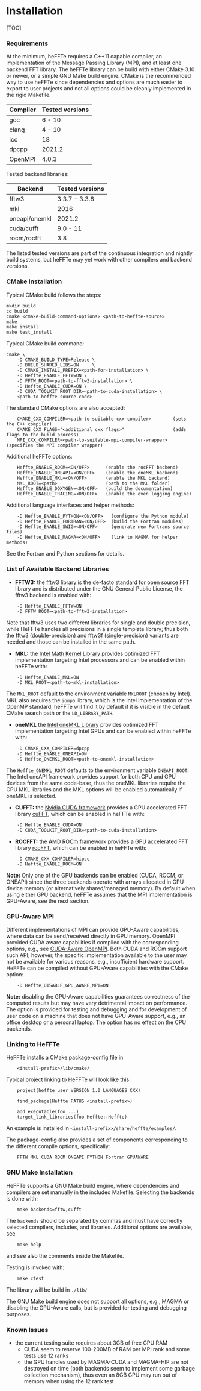 # Installation

[TOC]

### Requirements

At the minimum, heFFTe requires a C++11 capable compiler,
an implementation of the Message Passing Library (MPI),
and at least one backend FFT library.
The heFFTe library can be build with either CMake 3.10 or newer,
or a simple GNU Make build engine.
CMake is the recommended way to use heFFTe since dependencies and options
are much easier to export to user projects and not all options
could be cleanly implemented in the rigid Makefile.

| Compiler | Tested versions |
|----|----|
| gcc      | 6 - 10          |
| clang    | 4 - 10          |
| icc      | 18              |
| dpcpp    | 2021.2          |
| OpenMPI  | 4.0.3           |

Tested backend libraries:

| Backend        | Tested versions |
|----|----|
| fftw3          | 3.3.7 - 3.3.8   |
| mkl            | 2016            |
| oneapi/onemkl  | 2021.2          |
| cuda/cufft     | 9.0 - 11        |
| rocm/rocfft    | 3.8             |

The listed tested versions are part of the continuous integration and nightly build systems,
but heFFTe may yet work with other compilers and backend versions.

### CMake Installation

Typical CMake build follows the steps:
```
mkdir build
cd build
cmake <cmake-build-command-options> <path-to-heffte-source>
make
make install
make test_install
```

Typical CMake build command:
```
cmake \
    -D CMAKE_BUILD_TYPE=Release \
    -D BUILD_SHARED_LIBS=ON     \
    -D CMAKE_INSTALL_PREFIX=<path-for-installation> \
    -D Heffte_ENABLE_FFTW=ON \
    -D FFTW_ROOT=<path-to-fftw3-installation> \
    -D Heffte_ENABLE_CUDA=ON \
    -D CUDA_TOOLKIT_ROOT_DIR=<path-to-cuda-installation> \
    <path-to-heffte-source-code>
```

The standard CMake options are also accepted:
```
    CMAKE_CXX_COMPILER=<path-to-suitable-cxx-compiler>        (sets the C++ compiler)
    CMAKE_CXX_FLAGS="<additional cxx flags>"                  (adds flags to the build process)
    MPI_CXX_COMPILER=<path-to-suitable-mpi-compiler-wrapper>  (specifies the MPI compiler wrapper)
```

Additional heFFTe options:
```
    Heffte_ENABLE_ROCM=<ON/OFF>      (enable the rocFFT backend)
    Heffte_ENABLE_ONEAPI=<ON/OFF>    (enable the oneMKL backend)
    Heffte_ENABLE_MKL=<ON/OFF>       (enable the MKL backend)
    MKL_ROOT=<path>                  (path to the MKL folder)
    Heffte_ENABLE_DOXYGEN=<ON/OFF>   (build the documentation)
    Heffte_ENABLE_TRACING=<ON/OFF>   (enable the even logging engine)
```

Additional language interfaces and helper methods:
```
    -D Heffte_ENABLE_PYTHON=<ON/OFF>   (configure the Python module)
    -D Heffte_ENABLE_FORTRAN=<ON/OFF>  (build the Fortran modules)
    -D Heffte_ENABLE_SWIG=<ON/OFF>     (generate new Fortrans source files)
    -D Heffte_ENABLE_MAGMA=<ON/OFF>    (link to MAGMA for helper methods)
```
See the Fortran and Python sections for details.

### List of Available Backend Libraries

* **FFTW3:** the [fftw3](http://www.fftw.org/) library is the de-facto standard for open source FFT library and is distributed under the GNU General Public License, the fftw3 backend is enabled with:
```
    -D Heffte_ENABLE_FFTW=ON
    -D FFTW_ROOT=<path-to-fftw3-installation>
```
Note that fftw3 uses two different libraries for single and double precision, while HeFFTe handles all precisions in a single template library; thus both the fftw3 (double-precision) and fftw3f (single-precision) variants are needed and those can be installed in the same path.

* **MKL:** the [Intel Math Kernel Library](https://software.intel.com/content/www/us/en/develop/tools/math-kernel-library.html) provides optimized FFT implementation targeting Intel processors and can be enabled within heFFTe with:
```
    -D Heffte_ENABLE_MKL=ON
    -D MKL_ROOT=<path-to-mkl-installation>
```
The `MKL_ROOT` default to the environment variable `MKLROOT` (chosen by Intel). MKL also requires the `iomp5` library, which is the Intel implementation of the OpenMP standard, heFFTe will find it by default if it is visible in the default CMake search path or the `LD_LIBRARY_PATH`.

* **oneMKL** the [Intel oneMKL Library](https://spec.oneapi.com/versions/latest/elements/oneMKL/source/index.html) provides optimized FFT implementation targeting Intel GPUs and can be enabled within heFFTe with:
```
    -D CMAKE_CXX_COMPILER=dpcpp
    -D Heffte_ENABLE_ONEAPI=ON
    -D Heffte_ONEMKL_ROOT=<path-to-onemkl-installation>
```
The `Heffte_ONEMKL_ROOT` defaults to the environment variable `ONEAPI_ROOT`. The Intel oneAPI framework provides support for both CPU and GPU devices from the same code-base, thus the oneMKL libraries require the CPU MKL libraries and the MKL options will be enabled automatically if oneMKL is selected.

* **CUFFT:** the [Nvidia CUDA framework](https://developer.nvidia.com/cuda-zone) provides a GPU accelerated FFT library [cuFFT](https://docs.nvidia.com/cuda/cufft/index.html), which can be enabled in heFFTe with:
```
    -D Heffte_ENABLE_CUDA=ON
    -D CUDA_TOOLKIT_ROOT_DIR=<path-to-cuda-installation>
```

* **ROCFFT:**  the [AMD ROCm framework](https://github.com/RadeonOpenCompute/ROCm) provides a GPU accelerated FFT library [rocFFT](https://github.com/ROCmSoftwarePlatform/rocFFT), which can be enabled in heFFTe with:
```
    -D CMAKE_CXX_COMPILER=hipcc
    -D Heffte_ENABLE_ROCM=ON
```

**Note:** Only one of the GPU backends can be enabled (CUDA, ROCM, or ONEAPI) since the three backends operate with arrays allocated in GPU device memory (or alternatively shared/managed memory). By default when using either GPU backend, heFFTe assumes that the MPI implementation is GPU-Aware, see the next section.


### GPU-Aware MPI

Different implementations of MPI can provide GPU-Aware capabilities, where data can be send/received directly in GPU memory. OpenMPI provided CUDA aware capabilities if compiled with the corresponding options, e.g., see [CUDA-Aware OpenMPI](https://www.open-mpi.org/faq/?category=buildcuda). Both CUDA and ROCm support such API; however, the specific implementation available to the user may not be available for various reasons, e.g., insufficient hardware support. HeFFTe can be compiled without GPU-Aware capabilities with the CMake option:
```
    -D Heffte_DISABLE_GPU_AWARE_MPI=ON
```
**Note:** disabling the GPU-Aware capabilities guarantees correctness of the computed results but may have very detrimental impact on performance. The option is provided for testing and debugging and for development of user code on a machine that does not have GPU-Aware support, e.g., an office desktop or a personal laptop. The option has no effect on the CPU backends.


### Linking to HeFFTe

HeFFTe installs a CMake package-config file in
```
    <install-prefix>/lib/cmake/
```
Typical project linking to HeFFTe will look like this:
```
    project(heffte_user VERSION 1.0 LANGUAGES CXX)

    find_package(Heffte PATHS <install-prefix>)

    add_executable(foo ...)
    target_link_libraries(foo Heffte::Heffte)
```
An example is installed in `<install-prefix>/share/heffte/examples/`.

The package-config also provides a set of components corresponding to the different compile options, specifically:
```
    FFTW MKL CUDA ROCM ONEAPI PYTHON Fortran GPUAWARE
```


### GNU Make Installation
HeFFTe supports a GNU Make build engine, where dependencies and compilers
are set manually in the included Makefile.
Selecting the backends is done with:
```
    make backends=fftw,cufft
```
The `backends` should be separated by commas and must have correctly selected
compilers, includes, and libraries. Additional options are available, see
```
    make help
```
and see also the comments inside the Makefile.

Testing is invoked with:
```
    make ctest
```
The library will be build in `./lib/`

The GNU Make build engine does not support all options, e.g., MAGMA or disabling the GPU-Aware calls,
but is provided for testing and debugging purposes.


### Known Issues

* the current testing suite requires about 3GB of free GPU RAM
    * CUDA seem to reserve 100-200MB of RAM per MPI rank and some tests use 12 ranks
    * the GPU handles used by MAGMA-CUDA and MAGMA-HIP are not destroyed on time
      (both backends seem to implement some garbage collection mechanism),
      thus even an 8GB GPU may run out of memory when using the 12 rank test
